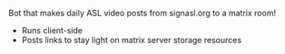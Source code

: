 Bot that makes daily ASL video posts from signasl.org to a matrix room!
- Runs client-side
- Posts links to stay light on matrix server storage resources
